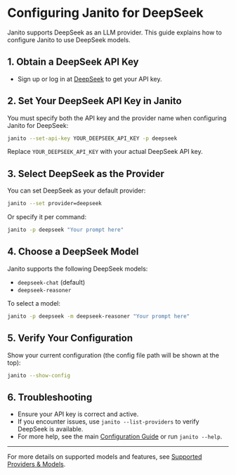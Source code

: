 # Configuring Janito for DeepSeek

Janito supports DeepSeek as an LLM provider. This guide explains how to configure Janito to use DeepSeek models.

## 1. Obtain a DeepSeek API Key

- Sign up or log in at [DeepSeek](https://deepseek.com/) to get your API key.

## 2. Set Your DeepSeek API Key in Janito

You must specify both the API key and the provider name when configuring Janito for DeepSeek:

```bash
janito --set-api-key YOUR_DEEPSEEK_API_KEY -p deepseek
```

Replace `YOUR_DEEPSEEK_API_KEY` with your actual DeepSeek API key.

## 3. Select DeepSeek as the Provider

You can set DeepSeek as your default provider:

```bash
janito --set provider=deepseek
```

Or specify it per command:

```bash
janito -p deepseek "Your prompt here"
```

## 4. Choose a DeepSeek Model

Janito supports the following DeepSeek models:

- `deepseek-chat` (default)
- `deepseek-reasoner`

To select a model:

```bash
janito -p deepseek -m deepseek-reasoner "Your prompt here"
```

## 5. Verify Your Configuration

Show your current configuration (the config file path will be shown at the top):

```bash
janito --show-config
```

## 6. Troubleshooting

- Ensure your API key is correct and active.
- If you encounter issues, use `janito --list-providers` to verify DeepSeek is available.
- For more help, see the main [Configuration Guide](guides/configuration.md) or run `janito --help`.

---

For more details on supported models and features, see [Supported Providers & Models](supported-providers-models.md).
